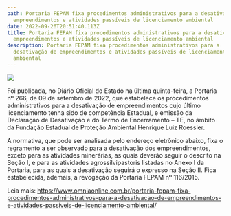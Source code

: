 ```yaml
---
path: Portaria FEPAM fixa procedimentos administrativos para a desativação de
  empreendimentos e atividades passíveis de licenciamento ambiental
date: 2022-09-26T20:51:40.113Z
title: Portaria FEPAM fixa procedimentos administrativos para a desativação de
  empreendimentos e atividades passíveis de licenciamento ambiental
description: Portaria FEPAM fixa procedimentos administrativos para a
  desativação de empreendimentos e atividades passíveis de licenciamento
  ambiental
---
```

<!--StartFragment-->

![](https://www.omniaonline.com.br/wp-content/uploads/2022/09/Site-LinkedIn-Facebook-2022-09-26T141517.851.png)

Foi publicada, no Diário Oficial do Estado na última quinta-feira, a Portaria nº 266, de 09 de setembro de 2022, que estabelece os procedimentos administrativos para a desativação de empreendimentos cujo último licenciamento tenha sido de competência Estadual, e emissão da Declaração de Desativação e do Termo de Encerramento – TE, no âmbito da Fundação Estadual de Proteção Ambiental Henrique Luiz Roessler.

A normativa, que pode ser analisada pelo endereço eletrônico abaixo, fixa o regramento a ser observado para a desativação dos empreendimentos, exceto para as atividades minerárias, as quais deverão seguir o descrito na Seção I, e para as atividades agrossilvipastoris listadas no Anexo I da Portaria, para as quais a desativação seguirá o expresso na Seção II. Fica estabelecida, ademais, a revogação da Portaria FEPAM nº 116/2015.

L﻿eia mais: https://www.omniaonline.com.br/portaria-fepam-fixa-procedimentos-administrativos-para-a-desativacao-de-empreendimentos-e-atividades-passiveis-de-licenciamento-ambiental/

<!--EndFragment-->